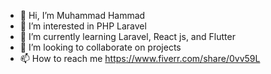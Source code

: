 - 👋 Hi, I’m Muhammad Hammad
- 👀 I’m interested in PHP Laravel
- 🌱 I’m currently learning Laravel, React js, and Flutter
- 💞️ I’m looking to collaborate on projects
- 📫 How to reach me https://www.fiverr.com/share/0vv59L

<!---
0hammad0/0hammad0 is a ✨ special ✨ repository because its `README.md` (this file) appears on your GitHub profile.
You can click the Preview link to take a look at your changes.
--->

